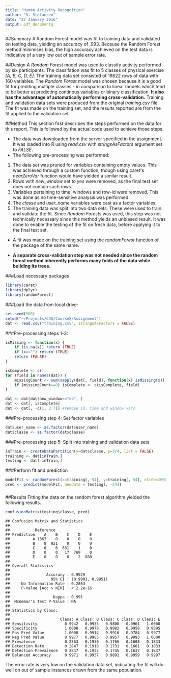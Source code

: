 ```yaml
---
title: "Human Activity Recognition"
author: "S. Stefansen"
date: "27 January 2016"
output: pdf_documentq
---
```


##Summary
A Random Forest model was fit to training data and validated on testing data, yielding an accuracy of .993.
Because the Random Forest method minimises bias, the high accuracy achieved on the test data is indicative of a very low out of sample error rate.

##Design
A *Random Forest* model was used to classify activity performed by six participants.
The classifation was fit to 5 classes of physical exercise *[A, B, C, D, E]*. The training data set consisted of 19622 rows of data with 160 variables.
The *Random Forest* model was chosen because it is a good fit for prediting multiple classes - in comparison to linear models which tend to be better at predicting continous variables or binary classification. **It also has the advantage of automatically performing cross-validation.** Training and validation data sets were produced from the original *training.csv* file. The fit was made on the training set, and the results reported are from the fit applied to the validation set.

##Method
This section first describes the steps performed on the data for this report. This is followed by the actual code used to achieve those steps.

- The data was downloaded from the server specified in the assignment. It was loaded into R using *read.csv* with *stringsAsFactors* argument set to *FALSE*.
- The following pre-processing was performed:
1. The data set was pruned for variables containing empty values. This was achieved through a custom function, though using caret's *nearZeroVar* function would have yielded a similar result.
2. Rows with *new_window* set to *yes* were removed, as the final test set does not contain such rows.
3. Variables pertaining to time, windows and row-id were removed. This was done as no time-sensitive analysis was performed.
4. The *classe* and *user_name* variables were cast as a factor variables.
5. The training data was split into two data sets. These were used to train and validate the fit. Since *Random Forests* was used, this step was not technically necessary since this method yields an unbiased result. It was done to enable the testing of the fit on fresh data, before applying it to the final test set.

- A fit was made on the training set using the *randomForest* function of the package of the same name.

- **A separate cross-validation step was not needed since the random forest method inherently performs many folds of the data while building its trees.**

###Load necessary packages

```r
library(caret)
library(dplyr)
library(randomForest)
```

###Load the data from local drive:

```r
set.seed(500)
setwd("~/Projects/CDS/Course8/Assignment")
dat <- read.csv("training.csv", stringsAsFactors = FALSE)
```

###Pre-processing steps 1-3:

```r
isMissing <- function(x) {
    if (is.na(x)) return (TRUE)
    if (x=="") return (TRUE)
    return (FALSE)
}

isComplete <- c()
for (field in names(dat)) {
    missingCount <- sum(sapply(dat[, field], function(x) isMissing(x)))
    if (missingCount==0) isComplete <- c(isComplete, field)
}

dat <- dat[dat$new_window=="no", ]
dat <- dat[, isComplete]
dat <- dat[, -c(1, 3:7)] #remove id, time and window vars
```

###Pre-processing step 4: Set factor variables

```r
dat$user_name <- as.factor(dat$user_name)
dat$classe <- as.factor(dat$classe)
```

###Pre-processing step 5: Split into training and validation data sets

```r
inTrain <- createDataPartition(y=dat$classe, p=3/4, list = FALSE)
training <- dat[inTrain,]
testing <- dat[-inTrain,]
```

###Perform fit and prediction

```r
modelFit <- randomForest(x=training[,-54], y=training[, 54], ntree=1000)
pred <- predict(modelFit, newdata = testing[, -54])
```

###
##Results
Fitting the data on the random forest algorithm yielded the following results.

```r
confusionMatrix(testing$classe, pred)
```

```
## Confusion Matrix and Statistics
## 
##           Reference
## Prediction    A    B    C    D    E
##          A 1367    0    0    0    0
##          B    8  921    0    0    0
##          C    0    6  831    1    0
##          D    0    0   17  769    0
##          E    0    0    0    2  880
## 
## Overall Statistics
##                                           
##                Accuracy : 0.9929          
##                  95% CI : (0.9901, 0.9951)
##     No Information Rate : 0.2863          
##     P-Value [Acc > NIR] : < 2.2e-16       
##                                           
##                   Kappa : 0.991           
##  Mcnemar's Test P-Value : NA              
## 
## Statistics by Class:
## 
##                      Class: A Class: B Class: C Class: D Class: E
## Sensitivity            0.9942   0.9935   0.9800   0.9961   1.0000
## Specificity            1.0000   0.9979   0.9982   0.9958   0.9995
## Pos Pred Value         1.0000   0.9914   0.9916   0.9784   0.9977
## Neg Pred Value         0.9977   0.9985   0.9957   0.9993   1.0000
## Prevalence             0.2863   0.1930   0.1766   0.1608   0.1833
## Detection Rate         0.2847   0.1918   0.1731   0.1601   0.1833
## Detection Prevalence   0.2847   0.1935   0.1745   0.1637   0.1837
## Balanced Accuracy      0.9971   0.9957   0.9891   0.9959   0.9997
```

The error rate is very low on the validation data set, indicating the fit will do well on out of sample instances drawn from the same population.
